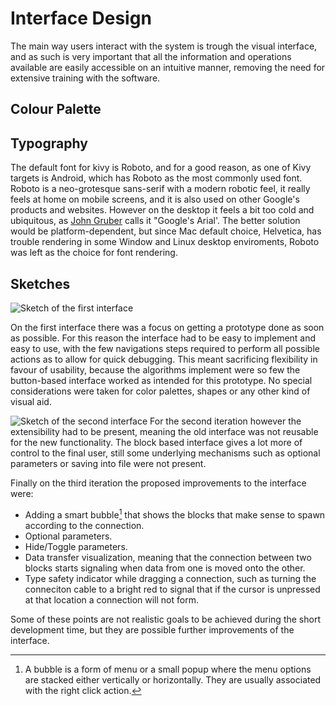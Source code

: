 Interface Design
================

The main way users interact with the system is trough the visual interface, and
as such is very important that all the information and operations available are
easily accessible on an intuitive manner, removing the need for extensive
training with the software.

Colour Palette
--------------
<!-- Talk about hsv and all that fluff, color brewer 2? -->

Typography
----------
The default font for kivy is Roboto, and for a good reason, as one of Kivy
targets is Android, which has Roboto as the most commonly used font.
Roboto is a neo-grotesque sans-serif with a modern robotic feel, it really
feels at home on mobile screens, and it is also used on other Google's products
and websites.
However on the desktop it feels a bit too cold and ubiquitous, as
[John Gruber](http://daringfireball.net/linked/2011/10/19/roboto-v-helvetica)
calls it "Google's Arial'.
The better solution would be platform-dependent, but since Mac default choice,
Helvetica, has trouble rendering in some Window and Linux desktop enviroments,
Roboto was left as the choice for font rendering.


Sketches
--------
![Sketch of the first interface](images/sketch_1.png)

On the first interface there was a focus on getting a prototype done as soon as
possible.
For this reason the interface had to be easy to implement and easy to use, with
the few navigations steps required to perform all possible actions as to allow
for quick debugging.
This meant sacrificing flexibility in favour of usability, because the
algorithms implement were so few the button-based interface worked as intended
for this prototype.
No special considerations were taken for color palettes,
shapes or any other kind of visual aid.

![Sketch of the second interface](images/sketch_2.png)
For the second iteration however the extensibility had to be present, meaning
the old interface was not reusable for the new functionality.
The block based interface gives a lot more of control to the final user, still
some underlying mechanisms such as optional parameters or saving into file were
not present.

Finally on the third iteration the proposed improvements to the interface were:

* Adding a smart bubble[^bubble] that shows the blocks that make sense to spawn
    according to the connection.
* Optional parameters.
* Hide/Toggle parameters.
* Data transfer visualization, meaning that the connection between two blocks
    starts signaling when data from one is moved onto the other.
* Type safety indicator while dragging a connection, such as turning the
    conneciton cable to a bright red to signal that if the cursor is unpressed
    at that location a connection will not form.
<!-- Expand some of this points -->

Some of these points are not realistic goals to be achieved during the short
development time, but they are possible further improvements of the interface.


[^bubble]: A bubble is a form of menu or a small popup where the menu options
    are stacked either vertically or horizontally. They are usually associated
    with the right click action.
